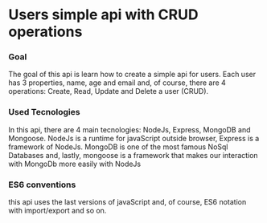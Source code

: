# Users simple api with CRUD operations

### Goal

The goal of this api is learn how to create a simple api
for users. Each user has 3 properties, name, age and email and, of course,
there are 4 operations: Create, Read, Update and Delete a user (CRUD).

### Used Tecnologies

In this api, there are 4 main tecnologies: NodeJs, Express, MongoDB and Mongoose.
NodeJs is a runtime for javaScript outside browser, Express is a framework of NodeJs.
MongoDB is one of the most famous NoSql Databases and, lastly, mongoose is a framework
that makes our interaction with MongoDb more easily with NodeJs

### ES6 conventions

this api uses the last versions of javaScript and, of course, ES6 notation
with import/export and so on.
